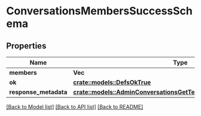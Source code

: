 # ConversationsMembersSuccessSchema

## Properties

Name | Type | Description | Notes
------------ | ------------- | ------------- | -------------
**members** | **Vec<String>** |  | 
**ok** | [**crate::models::DefsOkTrue**](defs_ok_true.md) |  | 
**response_metadata** | [**crate::models::AdminConversationsGetTeamsSchemaResponseMetadata**](admin_conversations_getTeams_schema_response_metadata.md) |  | 

[[Back to Model list]](../README.md#documentation-for-models) [[Back to API list]](../README.md#documentation-for-api-endpoints) [[Back to README]](../README.md)


